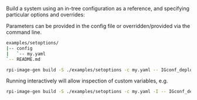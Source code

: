 Build a system using an in-tree configuration as a reference, and specifying particular options and overrides:

Parameters can be provided in the config file or overridden/provided via the command line.

```bash
examples/setoptions/
|-- config
|   `-- my.yaml
`-- README.md
```

```bash
rpi-image-gen build -S ./examples/setoptions -c my.yaml -- IGconf_deploy_scope=prod
```

Running interactively will allow inspection of custom variables, e.g.

```bash
rpi-image-gen build -S ./examples/setoptions -c my.yaml -I -- IGconf_deploy_scope=prod
```
